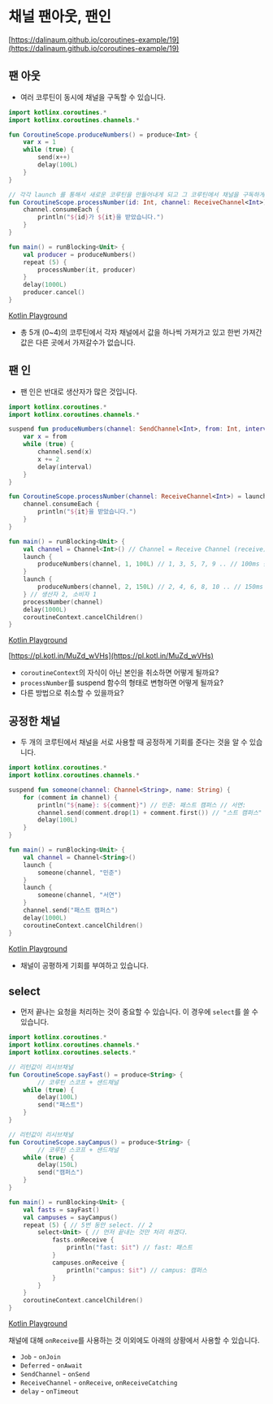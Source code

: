 # 채널 팬아웃, 팬인
[https://dalinaum.github.io/coroutines-example/19](https://dalinaum.github.io/coroutines-example/19)


## 팬 아웃

- 여러 코루틴이 동시에 채널을 구독할 수 있습니다.

```kotlin
import kotlinx.coroutines.*
import kotlinx.coroutines.channels.*

fun CoroutineScope.produceNumbers() = produce<Int> {
    var x = 1
    while (true) {
        send(x++)
        delay(100L)
    }
}

// 각각 launch 를 통해서 새로운 코루틴을 만들어내게 되고 그 코루틴에서 채널을 구독하게 됩니다.
fun CoroutineScope.processNumber(id: Int, channel: ReceiveChannel<Int>) = launch {
    channel.consumeEach {
        println("${id}가 ${it}을 받았습니다.")
    }
}

fun main() = runBlocking<Unit> {
    val producer = produceNumbers()
    repeat (5) {
        processNumber(it, producer)
    }
    delay(1000L)
    producer.cancel()
}
```

[Kotlin Playground](https://pl.kotl.in/MuZd_wVHs)

- 총 5개 (0~4)의 코루틴에서 각자 채널에서 값을 하나씩 가져가고 있고 한번 가져간 값은 다른 곳에서 가져갈수가 없습니다.



## 팬 인

- 팬 인은 반대로 생산자가 많은 것입니다.

```kotlin
import kotlinx.coroutines.*
import kotlinx.coroutines.channels.*

suspend fun produceNumbers(channel: SendChannel<Int>, from: Int, interval: Long) {
    var x = from
    while (true) {
        channel.send(x)
        x += 2
        delay(interval)
    }
}

fun CoroutineScope.processNumber(channel: ReceiveChannel<Int>) = launch {
    channel.consumeEach {
        println("${it}을 받았습니다.")
    }
}

fun main() = runBlocking<Unit> {
    val channel = Channel<Int>() // Channel = Receive Channel (receive) + Send Channel (send)
    launch {
        produceNumbers(channel, 1, 100L) // 1, 3, 5, 7, 9 .. // 100ms 잠을자면서 채널에 값을 보냄
    }
    launch {
        produceNumbers(channel, 2, 150L) // 2, 4, 6, 8, 10 .. // 150ms 잠을자면서 채널에 값을 보냄
    } // 생산자 2, 소비자 1
    processNumber(channel)
    delay(1000L)
    coroutineContext.cancelChildren()
}
```

[Kotlin Playground](https://pl.kotl.in/uUWhVXFXD)

[https://pl.kotl.in/MuZd_wVHs](https://pl.kotl.in/MuZd_wVHs)

- `coroutineContext`의 자식이 아닌 본인을 취소하면 어떻게 될까요?
- `processNumber`를 suspend 함수의 형태로 변형하면 어떻게 될까요?
- 다른 방법으로 취소할 수 있을까요?



## 공정한 채널

- 두 개의 코루틴에서 채널을 서로 사용할 때 공정하게 기회를 준다는 것을 알 수 있습니다.

```kotlin
import kotlinx.coroutines.*
import kotlinx.coroutines.channels.*

suspend fun someone(channel: Channel<String>, name: String) {
    for (comment in channel) {
        println("${name}: ${comment}") // 민준: 패스트 캠퍼스 // 서연:
        channel.send(comment.drop(1) + comment.first()) // "스트 캠퍼스" + "패" 서연: 트 캠퍼스패스
        delay(100L)
    }
}

fun main() = runBlocking<Unit> {
    val channel = Channel<String>()
    launch {
        someone(channel, "민준")
    }
    launch {
        someone(channel, "서연")
    }
    channel.send("패스트 캠퍼스")
    delay(1000L)
    coroutineContext.cancelChildren()
}
```

[Kotlin Playground](https://pl.kotl.in/3EVOgu64F)

- 채널이 공평하게 기회를 부여하고 있습니다.



## select

- 먼저 끝나는 요청을 처리하는 것이 중요할 수 있습니다. 이 경우에 `select`를 쓸 수 있습니다.

```kotlin
import kotlinx.coroutines.*
import kotlinx.coroutines.channels.*
import kotlinx.coroutines.selects.*

// 리턴값이 리시브채널
fun CoroutineScope.sayFast() = produce<String> {
		// 코루틴 스코프 + 샌드채널
    while (true) {
        delay(100L)
        send("패스트")
    }
}

// 리턴값이 리시브채널
fun CoroutineScope.sayCampus() = produce<String> {
		// 코루틴 스코프 + 샌드채널
    while (true) {
        delay(150L)
        send("캠퍼스")
    }
}

fun main() = runBlocking<Unit> {
    val fasts = sayFast()
    val campuses = sayCampus()
    repeat (5) { // 5번 동안 select. // 2
        select<Unit> { // 먼저 끝내는 것만 처리 하겠다.
            fasts.onReceive {
                println("fast: $it") // fast: 패스트
            }
            campuses.onReceive {
                println("campus: $it") // campus: 캠퍼스
            }
        }
    }
    coroutineContext.cancelChildren()
}
```

[Kotlin Playground](https://pl.kotl.in/2v4KZqxO8)

채널에 대해 `onReceive`를 사용하는 것 이외에도 아래의 상황에서 사용할 수 있습니다.

- `Job` - `onJoin`
- `Deferred` - `onAwait`
- `SendChannel` - `onSend`
- `ReceiveChannel` - `onReceive`, `onReceiveCatching`
- `delay` - `onTimeout`